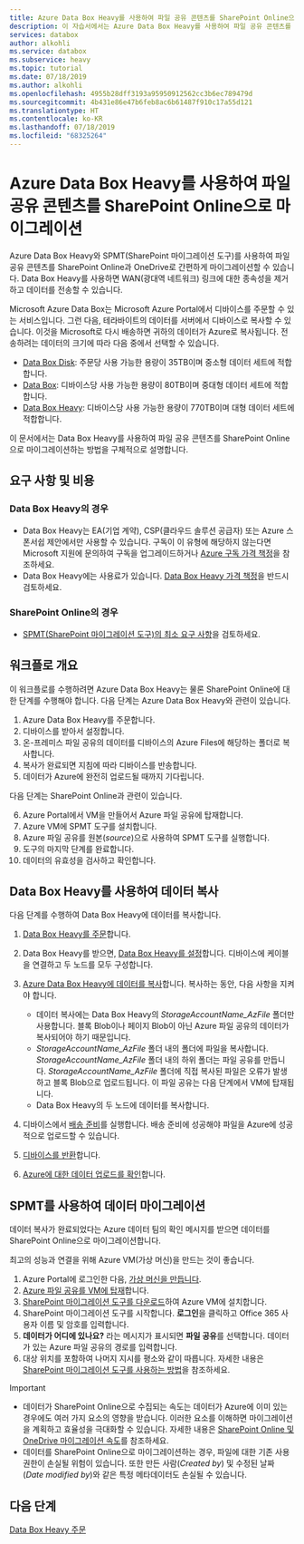 ```yaml
---
title: Azure Data Box Heavy를 사용하여 파일 공유 콘텐츠를 SharePoint Online으로 마이그레이션| Microsoft Docs
description: 이 자습서에서는 Azure Data Box Heavy를 사용하여 파일 공유 콘텐츠를 SharePoint Online으로 마이그레이션하는 방법을 알아봅니다.
services: databox
author: alkohli
ms.service: databox
ms.subservice: heavy
ms.topic: tutorial
ms.date: 07/18/2019
ms.author: alkohli
ms.openlocfilehash: 4955b28dff3193a95950912562cc3b6ec789479d
ms.sourcegitcommit: 4b431e86e47b6feb8ac6b61487f910c17a55d121
ms.translationtype: HT
ms.contentlocale: ko-KR
ms.lasthandoff: 07/18/2019
ms.locfileid: "68325264"
---
```

# <a name="use-the-azure-data-box-heavy-to-migrate-your-file-share-content-to-sharepoint-online"></a>Azure Data Box Heavy를 사용하여 파일 공유 콘텐츠를 SharePoint Online으로 마이그레이션

Azure Data Box Heavy와 SPMT(SharePoint 마이그레이션 도구)를 사용하여 파일 공유 콘텐츠를 SharePoint Online과 OneDrive로 간편하게 마이그레이션할 수 있습니다. Data Box Heavy를 사용하면 WAN(광대역 네트워크) 링크에 대한 종속성을 제거하고 데이터를 전송할 수 있습니다.

Microsoft Azure Data Box는 Microsoft Azure Portal에서 디바이스를 주문할 수 있는 서비스입니다. 그런 다음, 테라바이트의 데이터를 서버에서 디바이스로 복사할 수 있습니다. 이것을 Microsoft로 다시 배송하면 귀하의 데이터가 Azure로 복사됩니다. 전송하려는 데이터의 크기에 따라 다음 중에서 선택할 수 있습니다.

- [Data Box Disk](https://docs.microsoft.com/azure/databox/data-box-disk-overview): 주문당 사용 가능한 용량이 35TB이며 중소형 데이터 세트에 적합합니다.
- [Data Box](https://docs.microsoft.com/azure/databox/data-box-overview): 디바이스당 사용 가능한 용량이 80TB이며 중대형 데이터 세트에 적합합니다.
- [Data Box Heavy](https://docs.microsoft.com/azure/databox/data-box-heavy-overview): 디바이스당 사용 가능한 용량이 770TB이며 대형 데이터 세트에 적합합니다.

이 문서에서는 Data Box Heavy를 사용하여 파일 공유 콘텐츠를 SharePoint Online으로 마이그레이션하는 방법을 구체적으로 설명합니다.

## <a name="requirements-and-costs"></a>요구 사항 및 비용

### <a name="for-data-box-heavy"></a>Data Box Heavy의 경우

- Data Box Heavy는 EA(기업 계약), CSP(클라우드 솔루션 공급자) 또는 Azure 스폰서쉽 제안에서만 사용할 수 있습니다. 구독이 이 유형에 해당하지 않는다면 Microsoft 지원에 문의하여 구독을 업그레이드하거나 [Azure 구독 가격 책정](https://azure.microsoft.com/pricing/)을 참조하세요.
- Data Box Heavy에는 사용료가 있습니다. [Data Box Heavy 가격 책정](https://azure.microsoft.com/pricing/details/databox/heavy/)을 반드시 검토하세요.


### <a name="for-sharepoint-online"></a>SharePoint Online의 경우

- [SPMT(SharePoint 마이그레이션 도구)의 최소 요구 사항](https://docs.microsoft.com/sharepointmigration/how-to-use-the-sharepoint-migration-tool)을 검토하세요.

## <a name="workflow-overview"></a>워크플로 개요

이 워크플로를 수행하려면 Azure Data Box Heavy는 물론 SharePoint Online에 대한 단계를 수행해야 합니다.
다음 단계는 Azure Data Box Heavy와 관련이 있습니다.

1. Azure Data Box Heavy를 주문합니다.
2. 디바이스를 받아서 설정합니다.
3. 온-프레미스 파일 공유의 데이터를 디바이스의 Azure Files에 해당하는 폴더로 복사합니다.
4. 복사가 완료되면 지침에 따라 디바이스를 반송합니다.
5. 데이터가 Azure에 완전히 업로드될 때까지 기다립니다.

다음 단계는 SharePoint Online과 관련이 있습니다.

6. Azure Portal에서 VM을 만들어서 Azure 파일 공유에 탑재합니다.
7. Azure VM에 SPMT 도구를 설치합니다.
8. Azure 파일 공유를 원본(*source*)으로 사용하여 SPMT 도구를 실행합니다.
9. 도구의 마지막 단계를 완료합니다.
10. 데이터의 유효성을 검사하고 확인합니다.

## <a name="use-data-box-heavy-to-copy-data"></a>Data Box Heavy를 사용하여 데이터 복사

다음 단계를 수행하여 Data Box Heavy에 데이터를 복사합니다.

1. [Data Box Heavy를 주문](data-box-heavy-deploy-ordered.md)합니다.
2. Data Box Heavy를 받으면, [Data Box Heavy를 설정](data-box-heavy-deploy-set-up.md)합니다. 디바이스에 케이블을 연결하고 두 노드를 모두 구성합니다.
3. [Azure Data Box Heavy에 데이터를 복사](data-box-heavy-deploy-copy-data.md)합니다. 복사하는 동안, 다음 사항을 지켜야 합니다.

    - 데이터 복사에는 Data Box Heavy의 *StorageAccountName_AzFile* 폴더만 사용합니다. 블록 Blob이나 페이지 Blob이 아닌 Azure 파일 공유의 데이터가 복사되어야 하기 때문입니다.
    - *StorageAccountName_AzFile* 폴더 내의 폴더에 파일을 복사합니다. *StorageAccountName_AzFile* 폴더 내의 하위 폴더는 파일 공유를 만듭니다. *StorageAccountName_AzFile* 폴더에 직접 복사된 파일은 오류가 발생하고 블록 Blob으로 업로드됩니다. 이 파일 공유는 다음 단계에서 VM에 탑재됩니다.
    - Data Box Heavy의 두 노드에 데이터를 복사합니다.
3. 디바이스에서 [배송 준비](data-box-heavy-deploy-picked-up.md#prepare-to-ship)를 실행합니다. 배송 준비에 성공해야 파일을 Azure에 성공적으로 업로드할 수 있습니다.
4. [디바이스를 반환](data-box-heavy-deploy-picked-up.md#ship-data-box-heavy-back)합니다.
5. [Azure에 대한 데이터 업로드를 확인](data-box-heavy-deploy-picked-up.md#verify-data-upload-to-azure)합니다.

## <a name="use-spmt-to-migrate-data"></a>SPMT를 사용하여 데이터 마이그레이션

데이터 복사가 완료되었다는 Azure 데이터 팀의 확인 메시지를 받으면 데이터를 SharePoint Online으로 마이그레이션합니다.

최고의 성능과 연결을 위해 Azure VM(가상 머신)을 만드는 것이 좋습니다.

1. Azure Portal에 로그인한 다음, [가상 머신을 만듭니다](../virtual-machines/windows/quick-create-portal.md).
2. [Azure 파일 공유를 VM에 탑재](../storage/files/storage-how-to-use-files-windows.md#mount-the-azure-file-share-with-file-explorer)합니다.
3. [SharePoint 마이그레이션 도구를 다운로드](https://spmtreleasescus.blob.core.windows.net/install/default.htm)하여 Azure VM에 설치합니다.
4. SharePoint 마이그레이션 도구를 시작합니다. **로그인**을 클릭하고 Office 365 사용자 이름 및 암호를 입력합니다.
5. **데이터가 어디에 있나요?** 라는 메시지가 표시되면 **파일 공유**를 선택합니다. 데이터가 있는 Azure 파일 공유의 경로를 입력합니다.
6. 대상 위치를 포함하여 나머지 지시를 평소와 같이 따릅니다. 자세한 내용은 [SharePoint 마이그레이션 도구를 사용하는 방법](https://docs.microsoft.com/sharepointmigration/how-to-use-the-sharepoint-migration-tool)을 참조하세요.

> [!IMPORTANT]
> - 데이터가 SharePoint Online으로 수집되는 속도는 데이터가 Azure에 이미 있는 경우에도 여러 가지 요소의 영향을 받습니다. 이러한 요소를 이해하면 마이그레이션을 계획하고 효율성을 극대화할 수 있습니다.  자세한 내용은 [SharePoint Online 및 OneDrive 마이그레이션 속도](/sharepointmigration/sharepoint-online-and-onedrive-migration-speed)를 참조하세요.
> - 데이터를 SharePoint Online으로 마이그레이션하는 경우, 파일에 대한 기존 사용 권한이 손실될 위험이 있습니다. 또한 만든 사람(*Created by*) 및 수정된 날짜(*Date modified by*)와 같은 특정 메타데이터도 손실될 수 있습니다.

## <a name="next-steps"></a>다음 단계

[Data Box Heavy 주문](./data-box-heavy-deploy-ordered.md)